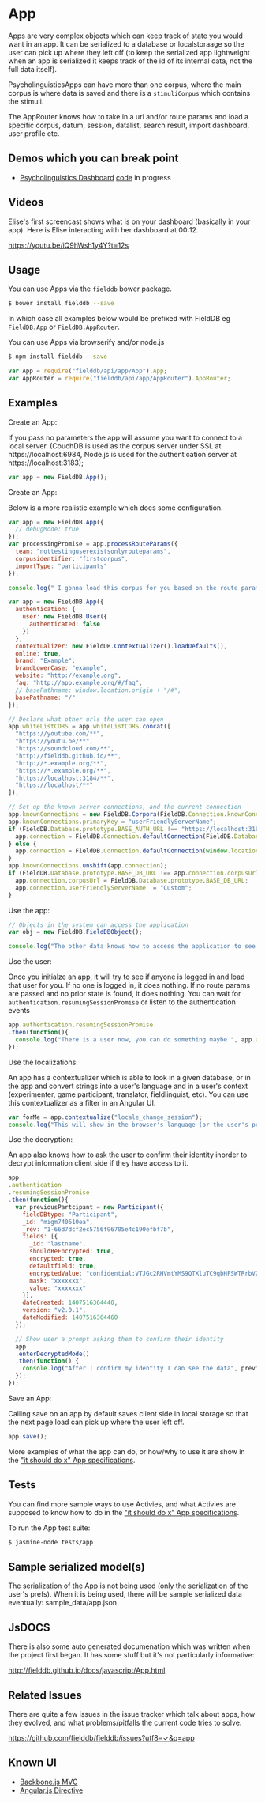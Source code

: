 # App

Apps are very complex objects which can keep track of state you would want in an app. It can be serialized to a database or localstoraage so the user can pick up where they left off (to keep the serialized app lightweight when an app is serialized it keeps track of the id of its internal data, not the full data itself).

PsycholinguisticsApps can have more than one corpus, where the main corpus is where data is saved and there is a `stimuliCorpus` which contains the stimuli.

The AppRouter knows how to take in a url and/or route params and load a specific corpus, datum, session, datalist, search result, import dashboard, user profile etc.



## Demos which you can break point

* [Psycholinguistics Dashboard](http://app.phophlo.ca) [code](https://github.com/ProjetDeRechercheSurLecriture/DyslexDisorthGame/tree/master/angular_client) in progress


## Videos

Elise's first screencast shows what is on your dashboard (basically in your app). Here is Elise interacting with her dashboard at 00:12.

https://youtu.be/iQ9hWsh1y4Y?t=12s

## Usage

You can use Apps via the `fielddb` bower package.

```bash
$ bower install fielddb --save
```
In which case all examples below would be prefixed with FieldDB
eg `FieldDB.App` or `FieldDB.AppRouter`.


You can use Apps via browserify and/or node.js

```bash
$ npm install fielddb --save
```

```javascript
var App = require("fielddb/api/app/App").App;
var AppRouter = require("fielddb/api/app/AppRouter").AppRouter;

```

## Examples


Create an App:

If you pass no parameters the app will assume you want to connect to a local server. (CouchDB is used as the corpus server under SSL at https://localhost:6984, Node.js is used for the authentication server at https://localhost:3183);

```javascript
var app = new FieldDB.App();

```


Create an App:

Below is a more realistic example which does some configuration.

```javascript
var app = new FieldDB.App({
  // debugMode: true
});
var processingPromise = app.processRouteParams({
  team: "nottestinguserexistsonlyrouteparams",
  corpusidentifier: "firstcorpus",
  importType: "participants"
});

console.log(" I gonna load this corpus for you based on the route params. " +app.corpus);
```

```javascript
var app = new FieldDB.App({
  authentication: {
    user: new FieldDB.User({
      authenticated: false
    })
  },
  contextualizer: new FieldDB.Contextualizer().loadDefaults(),
  online: true,
  brand: "Example",
  brandLowerCase: "example",
  website: "http://example.org",
  faq: "http://app.example.org/#/faq",
  // basePathname: window.location.origin + "/#",
  basePathname: "/"
});

// Declare what other urls the user can open
app.whiteListCORS = app.whiteListCORS.concat([
  "https://youtube.com/**",
  "https://youtu.be/**",
  "https://soundcloud.com/**",
  "http://fielddb.github.io/**",
  "http://*.example.org/**",
  "https://*.example.org/**",
  "https://localhost:3184/**",
  "https://localhost/**"
]);

// Set up the known server connections, and the current connection
app.knownConnections = new FieldDB.Corpora(FieldDB.Connection.knownConnections);
app.knownConnections.primaryKey = "userFriendlyServerName";
if (FieldDB.Database.prototype.BASE_AUTH_URL !== "https://localhost:3183") {
  app.connection = FieldDB.Connection.defaultConnection(FieldDB.Database.prototype.BASE_AUTH_URL, "passByReference");
} else {
  app.connection = FieldDB.Connection.defaultConnection(window.location.href, "passByReference");
}
app.knownConnections.unshift(app.connection);
if (FieldDB.Database.prototype.BASE_DB_URL !== app.connection.corpusUrl) {
  app.connection.corpusUrl = FieldDB.Database.prototype.BASE_DB_URL;
  app.connection.userFriendlyServerName  = "Custom";
}
```

Use the app:

```javascript
// Objects in the system can access the application
var obj = new FieldDB.FieldDBObject();

console.log("The other data knows how to access the application to see who is logged in, which corpus is open etc ", obj.application, FieldDB.FieldDBObject.application);

```

Use the user:

Once you initialze an app, it will try to see if anyone is logged in and load that user for you. If no one is logged in, it does nothing. If no route params are passed and no prior state is found, it does nothing. You can wait for `authentication.resumingSessionPromise` or listen to the authentication events

```javascript
app.authentication.resumingSessionPromise
.then(function(){
  console.log("There is a user now, you can do something maybe ", app.authentication.user);
});
```

Use the localizations:

An app has a contextualizer which is able to look in a given database, or in the app and convert strings into a user's language and in a user's context (experimenter, game participant, translator, fieldlinguist, etc). You can use this contextualizer as a filter in an Angular UI.

```javascript
var forMe = app.contextualize("locale_change_session");
console.log("This will show in the browser's language (or the user's prefered language if it was set)", forMe);
```

Use the decryption:

An app also knows how to ask the user to confirm their identity inorder to decrypt information client side if they have access to it.

```javascript
app
.authentication
.resumingSessionPromise
.then(function(){
  var previousPartcipant = new Participant({
    fieldDBtype: "Participant",
    _id: "migm740610ea",
    _rev: "1-66d7dcf2ec5756f96705e4c190efbf7b",
    fields: [{
      _id: "lastname",
      shouldBeEncrypted: true,
      encrypted: true,
      defaultfield: true,
      encryptedValue: "confidential:VTJGc2RHVmtYMS9QTXluTC9qbHFSWTRrbVZyb0c5b1pjRDN1ZTY5Q291MD0=",
      mask: "xxxxxxx",
      value: "xxxxxxx"
    }],
    dateCreated: 1407516364440,
    version: "v2.0.1",
    dateModified: 1407516364460
  });

  // Show user a prompt asking them to confirm their identity
  app
  .enterDecryptedMode()
  .then(function() {
    console.log("After I confirm my identity I can see the data", previousPartcipant.lastname)
  });
});

```


Save an App:

Calling save on an app by default saves client side in local storage so that the next page load can pick up where the user left off.

```javascript
app.save();

```

More examples of what the app can do, or how/why to use it are show in the ["it should do x" App specifications](../../tests/app/App-spec.js).

## Tests

You can find more sample ways to use Activies, and what Activies are supposed to know how to do in the ["it should do x" App specifications](../../tests/app/App-spec.js).

To run the App test suite:

```bash
$ jasmine-node tests/app
```

## Sample serialized model(s)


The serialization of the App is not being used (only the serialization of the user's prefs). When it is being used, there will be sample serialized data eventually: sample_data/app.json


## JsDOCS

There is also some auto generated documenation which was written when the project first began. It has some stuff but it's not particularly informative:

http://fielddb.github.io/docs/javascript/App.html


## Related Issues

There are quite a few issues in the issue tracker which talk about apps, how they evolved, and what problems/pitfalls the current code tries to solve.

https://github.com/fielddb/fielddb/issues?utf8=✓&q=app


## Known UI

* [Backbone.js MVC](../../backbone_client/app/)
* [Angular.js Directive](../../angular_client/modules/core/src/app/components/navbar)

